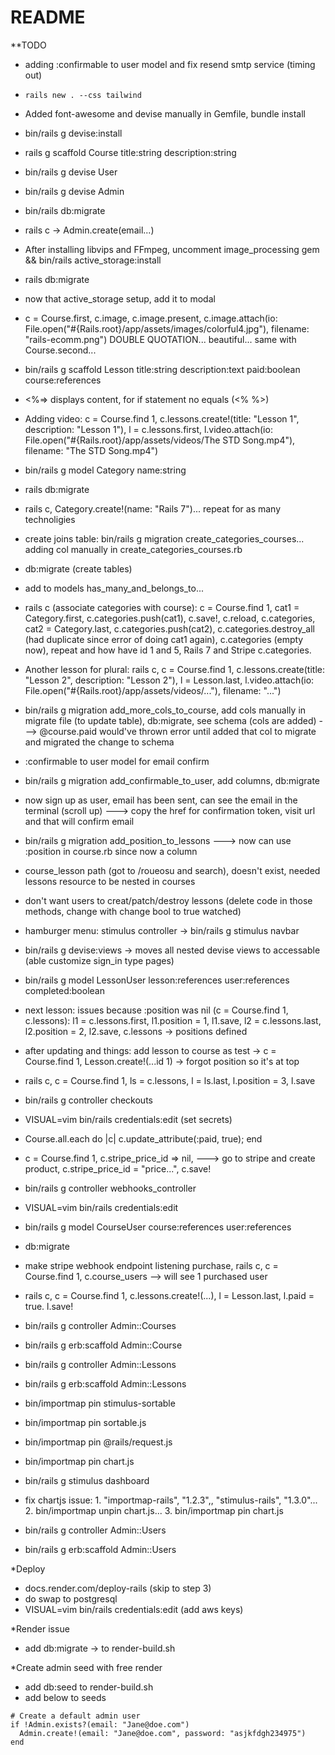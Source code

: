 # README

**TODO
- adding :confirmable to user model and fix resend smtp service (timing out)

- `rails new . --css tailwind`
- Added font-awesome and devise manually in Gemfile, bundle install
- bin/rails g devise:install
- rails g scaffold Course title:string description:string
- bin/rails g devise User
- bin/rails g devise Admin
- bin/rails db:migrate
- rails c -> Admin.create(email...)
- After installing libvips and FFmpeg, uncomment image_processing gem && bin/rails active_storage:install
- rails db:migrate
- now that active_storage setup, add it to modal
- c = Course.first, c.image, c.image.present, c.image.attach(io: File.open("#{Rails.root}/app/assets/images/colorful4.jpg"), filename: "rails-ecomm.png") DOUBLE QUOTATION... beautiful... same with Course.second...
- bin/rails g scaffold Lesson title:string description:text paid:boolean course:references
- <%=> displays content, for if statement no equals (<% %>)
- Adding video: c = Course.find 1, c.lessons.create!(title: "Lesson 1", description: "Lesson 1"), l = c.lessons.first, l.video.attach(io: File.open("#{Rails.root}/app/assets/videos/The STD Song.mp4"), filename: "The STD Song.mp4")
- bin/rails g model Category name:string
- rails db:migrate
- rails c, Category.create!(name: "Rails 7")... repeat for as many technoligies
- create joins table: bin/rails g migration create_categories_courses... adding col manually in create_categories_courses.rb
- db:migrate (create tables)
- add to models has_many_and_belongs_to...
- rails c (associate categories with course): c = Course.find 1, cat1 = Category.first, c.categories.push(cat1), c.save!, c.reload, c.categories, cat2 = Category.last, c.categories.push(cat2), c.categories.destroy_all (had duplicate since error of doing cat1 again), c.categories (empty now), repeat and how have id 1 and 5, Rails 7 and Stripe c.categories.
- Another lesson for plural: rails c, c = Course.find 1, c.lessons.create(title: "Lesson 2", description: "Lesson 2"), l = Lesson.last, l.video.attach(io: File.open("#{Rails.root}/app/assets/videos/..."), filename: "...")
- bin/rails g migration add_more_cols_to_course, add cols manually in migrate file (to update table), db:migrate, see schema (cols are added) ---> @course.paid would've thrown error until added that col to migrate and migrated the change to schema
- :confirmable to user model for email confirm
- bin/rails g migration add_confirmable_to_user, add columns, db:migrate
- now sign up as user, email has been sent, can see the email in the terminal (scroll up) ---> copy the href for confirmation token, visit url and that will confirm email
- bin/rails g migration add_position_to_lessons ---> now can use :position in course.rb since now a column
- course_lesson path (got to /roueosu and search), doesn't exist, needed lessons resource to be nested in courses
- don't want users to creat/patch/destroy lessons (delete code in those methods, change with change bool to true watched)
- hamburger menu: stimulus controller -> bin/rails g stimulus navbar
- bin/rails g devise:views -> moves all nested devise views to accessable (able customize sign_in type pages)
- bin/rails g model LessonUser lesson:references user:references completed:boolean
- next lesson: issues because :position was nil (c = Course.find 1, c.lessons): l1 = c.lessons.first, l1.position = 1, l1.save, l2 = c.lessons.last, l2.position = 2, l2.save, c.lessons -> positions defined
- after updating and things: add lesson to course as test -> c = Course.find 1, Lesson.create!(...id 1) -> forgot position so it's at top
- rails c, c = Course.find 1, ls = c.lessons, l = ls.last, l.position = 3, l.save
- bin/rails g controller checkouts
- VISUAL=vim bin/rails credentials:edit (set secrets)
- Course.all.each do |c| c.update_attribute(:paid, true); end
- c = Course.find 1, c.stripe_price_id => nil, ---> go to stripe and create product, c.stripe_price_id = "price...", c.save!
- bin/rails g controller webhooks_controller
- VISUAL=vim bin/rails credentials:edit
- bin/rails g model CourseUser course:references user:references
- db:migrate
- make stripe webhook endpoint listening purchase, rails c, c = Course.find 1, c.course_users --> will see 1 purchased user
- rails c, c = Course.find 1, c.lessons.create!(...), l = Lesson.last, l.paid = true. l.save!
- bin/rails g controller Admin::Courses
- bin/rails g erb:scaffold Admin::Course
- bin/rails g controller Admin::Lessons
- bin/rails g erb:scaffold Admin::Lessons
- bin/importmap pin stimulus-sortable
- bin/importmap pin sortable.js
- bin/importmap pin @rails/request.js
- bin/importmap pin chart.js
- bin/rails g stimulus dashboard
- fix chartjs issue: 1. "importmap-rails", "1.2.3",, "stimulus-rails", "1.3.0"... 2. bin/importmap unpin chart.js... 3. bin/importmap pin chart.js
- bin/rails g controller Admin::Users
- bin/rails g erb:scaffold Admin::Users

*Deploy
- docs.render.com/deploy-rails (skip to step 3)
- do swap to postgresql
- VISUAL=vim bin/rails credentials:edit (add aws keys)

*Render issue
- add db:migrate -> to render-build.sh

*Create admin seed with free render
- add db:seed to render-build.sh
- add below to seeds
```
# Create a default admin user
if !Admin.exists?(email: "Jane@doe.com")
  Admin.create!(email: "Jane@doe.com", password: "asjkfdgh234975")
end
```
